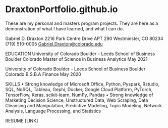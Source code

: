 # DraxtonPortfolio.github.io
These are my personal and masters program projects. They are here as a demonstration of what I have learned, and what I can do. 

Gabriel D. Draxton
2216 Park Centre Drive APT 290
Westminster, CO 80234 
(719) 510-0005 
Gabriel.Draxton@colorado.edu

EDUCATION
University of Colorado Boulder – Leeds School of Business Boulder Colorado
Master of Science in Business Analytics May 2021

University of Colorado Boulder – Leeds School of Business Boulder Colorado
B.S.B.A Finance May 2020

SKILLS
• Strong knowledge of Microsoft Office, Python, Pyspark, Rstudio, SQL, NoSQL, Tableau, Gephi,
Docker, Google Cloud Platform, PyTorch, TensorFlow, Keras, scikit-learn, NumPy, Pandas
• Strong knowledge of Marketing Decision Science, Unstructured Data, Web Scraping, Data
Cleansing and Manipulation, Predictive Modeling, Topic Modeling, Network Analysis, Language
Processing, and Statistics

RESUME [LINK]
